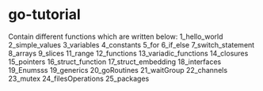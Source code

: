 # go-tutorial
Contain different functions which are written below:
1_hello_world
2_simple_values
3_variables
4_constants
5_for
6_if_else
7_switch_statement
8_arrays
9_slices
11_range
12_functions
13_variadic_functions
14_closures
15_pointers
16_struct_function
17_struct_embedding
18_interfaces
19_Enumsss
19_generics
20_goRoutines
21_waitGroup
22_channels
23_mutex
24_filesOperations
25_packages
